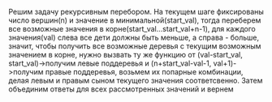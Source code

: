 Решим задачу рекурсивным перебором. На текущем шаге фиксированы число вершин(n) и значение в минимальной(start_val), тогда переберем все возможные значения в корне(start_val...start_val+n-1), для каждого значения(val) слева все дети должны быть меньше, а справа - больше, значит, чтобы получить все возможные деревья с текущим возможным значением в корне, нужно вызвать ту же функцию от (val-start_val, start_val)->получим левые поддеревья и (n+start_val-val-1, val+1)->получим правые поддеревья, возьмем их попарные комбинации, делая левым и правым сыном текущего значения соответсвенно. Затем объединим ответы для всех рассмотренных значений и вернем 
